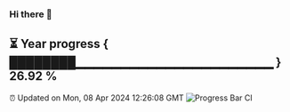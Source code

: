 ### Hi there 👋
⏳ Year progress { ████████▁▁▁▁▁▁▁▁▁▁▁▁▁▁▁▁▁▁▁▁▁▁ } 26.92 %
---
⏰ Updated on Mon, 08 Apr 2024 12:26:08 GMT
![Progress Bar CI](https://github.com/liununu/liununu/workflows/Progress%20Bar%20CI/badge.svg)
